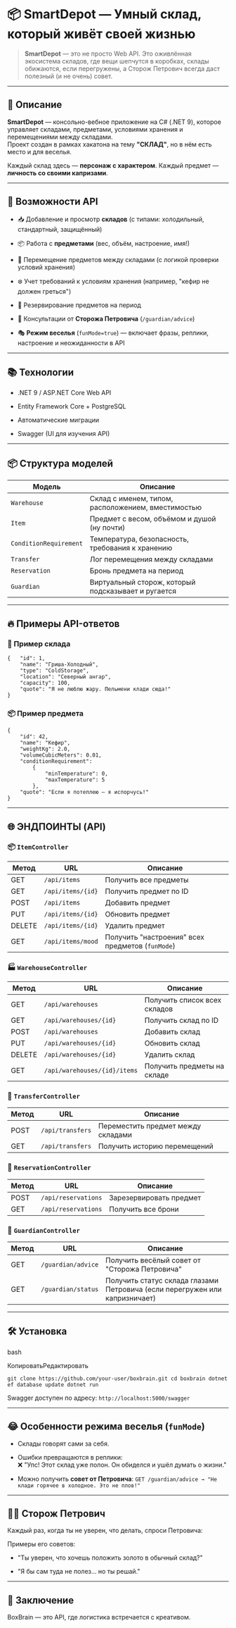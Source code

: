 # 📦 SmartDepot — Умный склад, который живёт своей жизнью

> **SmartDepot** — это не просто Web API. Это оживлённая экосистема складов, где вещи шепчутся в коробках, склады обижаются, если перегружены, а Сторож Петрович всегда даст полезный (и не очень) совет.

---

## 🚀 Описание

**SmartDepot** — консольно-вебное приложение на C# (.NET 9), которое управляет складами, предметами, условиями хранения и перемещениями между складами.  
Проект создан в рамках хакатона на тему **"СКЛАД"**, но в нём есть место и для веселья.

Каждый склад здесь — **персонаж с характером**. Каждый предмет — **личность со своими капризами**.

---

## 🔧 Возможности API

- 📥 Добавление и просмотр **складов** (с типами: холодильный, стандартный, защищённый)
    
- 📦 Работа с **предметами** (вес, объём, настроение, имя!)
    
- 🔁 Перемещение предметов между складами (с логикой проверки условий хранения)
    
- ❄️ Учет требований к условиям хранения (например, "кефир не должен греться")
    
- 📅 Резервирование предметов на период
    
- 🤖 Консультации от **Сторожа Петровича** (`/guardian/advice`)
    
- 🎭 **Режим веселья** (`funMode=true`) — включает фразы, реплики, настроение и неожиданности в API

---

## 📚 Технологии

- .NET 9 / ASP.NET Core Web API
    
- Entity Framework Core + PostgreSQL
    
- Автоматические миграции
    
- Swagger (UI для изучения API)

---

## 📦 Структура моделей

|Модель|Описание|
|---|---|
|`Warehouse`|Склад с именем, типом, расположением, вместимостью|
|`Item`|Предмет с весом, объёмом и душой (ну почти)|
|`ConditionRequirement`|Температура, безопасность, требования к хранению|
|`Transfer`|Лог перемещения между складами|
|`Reservation`|Бронь предмета на период|
|`Guardian`|Виртуальный сторож, который подсказывает и ругается|

---

## 🔥 Примеры API-ответов

### 🧊 Пример склада

```
{   "id": 1,   
	"name": "Гриша-Холодный",   
	"type": "ColdStorage",   
	"location": "Северный ангар",   
	"capacity": 100,   
	"quote": "Я не люблю жару. Пельмени клади сюда!" 
}
```

### 📦 Пример предмета

```
{   
	"id": 42,   
	"name": "Кефир",   
	"weightKg": 2.0,   
	"volumeCubicMeters": 0.01,   
	"conditionRequirement": 
		{     
			"minTemperature": 0,     
			"maxTemperature": 5   
		},   
	"quote": "Если я потеплею — я испорчусь!" 
}
```

---

## 🌐 ЭНДПОИНТЫ (API)


### 📦 `ItemController`

|Метод|URL|Описание|
|---|---|---|
|GET|`/api/items`|Получить все предметы|
|GET|`/api/items/{id}`|Получить предмет по ID|
|POST|`/api/items`|Добавить предмет|
|PUT|`/api/items/{id}`|Обновить предмет|
|DELETE|`/api/items/{id}`|Удалить предмет|
|GET|`/api/items/mood`|Получить "настроения" всех предметов (`funMode`)|


### 🏭 `WarehouseController`

|Метод|URL|Описание|
|---|---|---|
|GET|`/api/warehouses`|Получить список всех складов|
|GET|`/api/warehouses/{id}`|Получить склад по ID|
|POST|`/api/warehouses`|Добавить склад|
|PUT|`/api/warehouses/{id}`|Обновить склад|
|DELETE|`/api/warehouses/{id}`|Удалить склад|
|GET|`/api/warehouses/{id}/items`|Получить предметы на складе|


### 🔁 `TransferController`

|Метод|URL|Описание|
|---|---|---|
|POST|`/api/transfers`|Переместить предмет между складами|
|GET|`/api/transfers`|Получить историю перемещений|


### 📅 `ReservationController`

|Метод|URL|Описание|
|---|---|---|
|POST|`/api/reservations`|Зарезервировать предмет|
|GET|`/api/reservations`|Получить все брони|


### 🤖 `GuardianController`

|Метод|URL|Описание|
|---|---|---|
|GET|`/guardian/advice`|Получить весёлый совет от "Сторожа Петровича"|
|GET|`/guardian/status`|Получить статус склада глазами Петровича (если перегружен или капризничает)|

---
## 🛠 Установка

bash

КопироватьРедактировать

`git clone https://github.com/your-user/boxbrain.git cd boxbrain dotnet ef database update dotnet run`

Swagger доступен по адресу: `http://localhost:5000/swagger`

---

## 😂 Особенности режима веселья (`funMode`)

- Склады говорят сами за себя.

- Ошибки превращаются в реплики:  
    ❌ "Упс! Этот склад уже полон. Он обиделся и ушёл думать о жизни."
    
- Можно получить **совет от Петровича**:
    `GET /guardian/advice → "Не клади горячее в холодное. Это не плов!"`
    

---

## 🧙‍♂️ Сторож Петрович

Каждый раз, когда ты не уверен, что делать, спроси Петровича:

Примеры его советов:

- "Ты уверен, что хочешь положить золото в обычный склад?"
    
- "Я бы сам туда не полез... но ты решай."


---

## 🏁 Заключение

BoxBrain — это API, где логистика встречается с креативом.  
